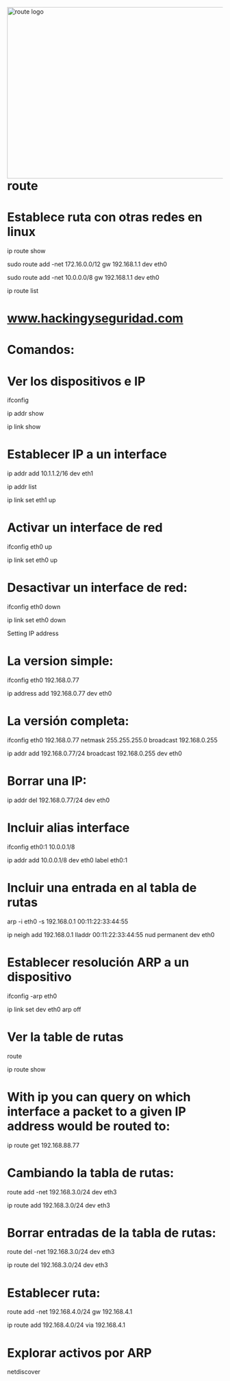 <img width="800" height="400" style="float:left" alt="route logo" src="https://github.com/hackingyseguridad/route/blob/master/route.png"> 


# route

# Establece ruta con otras redes en linux

ip route show

sudo route add -net 172.16.0.0/12 gw 192.168.1.1 dev eth0

sudo route add -net 10.0.0.0/8 gw 192.168.1.1 dev eth0

ip route list

#
# www.hackingyseguridad.com

# Comandos:

# Ver los dispositivos e IP

ifconfig

ip addr show

ip link show

# Establecer IP a un interface

ip addr add 10.1.1.2/16 dev eth1

ip addr list

ip link set eth1 up

# Activar un interface de red

ifconfig eth0 up

ip link set eth0 up

# Desactivar un interface de red:

ifconfig eth0 down

ip link set eth0 down

Setting IP address

# La version simple:

ifconfig eth0 192.168.0.77

ip address add 192.168.0.77 dev eth0

# La versión completa:

ifconfig eth0 192.168.0.77 netmask 255.255.255.0 broadcast 192.168.0.255

ip addr add 192.168.0.77/24 broadcast 192.168.0.255 dev eth0

# Borrar una IP:

ip addr del 192.168.0.77/24 dev eth0

# Incluir alias interface

ifconfig eth0:1 10.0.0.1/8

ip addr add 10.0.0.1/8 dev eth0 label eth0:1

# Incluir una entrada en al tabla de rutas

arp -i eth0 -s 192.168.0.1 00:11:22:33:44:55

ip neigh add 192.168.0.1 lladdr 00:11:22:33:44:55 nud permanent dev eth0

# Establecer resolución ARP a un dispositivo

ifconfig -arp eth0

ip link set dev eth0 arp off

# Ver la table de rutas

route

ip route show

# With ip you can query on which interface a packet to a given IP address would be routed to:

ip route get 192.168.88.77

# Cambiando la tabla de rutas:

route add -net 192.168.3.0/24 dev eth3

ip route add 192.168.3.0/24 dev eth3

# Borrar entradas de la tabla de rutas:

route del -net 192.168.3.0/24 dev eth3

ip route del 192.168.3.0/24 dev eth3

# Establecer ruta:

route add -net 192.168.4.0/24 gw 192.168.4.1

ip route add 192.168.4.0/24 via 192.168.4.1

# Explorar activos por ARP

netdiscover

